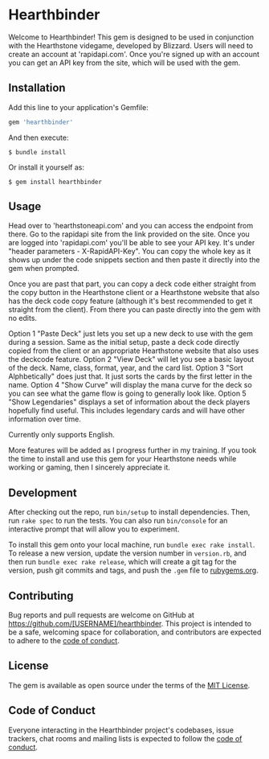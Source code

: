 # Hearthbinder

Welcome to Hearthbinder! This gem is designed to be used in conjunction with the Hearthstone videgame, developed by Blizzard. Users will need to 
create an account at 'rapidapi.com'. Once you're signed up with an account you can get an API key from the site, which will be used with the gem. 

## Installation

Add this line to your application's Gemfile:

```ruby
gem 'hearthbinder'
```

And then execute:

    $ bundle install

Or install it yourself as:

    $ gem install hearthbinder

## Usage

Head over to 'hearthstoneapi.com' and you can access the endpoint from there. Go to the rapidapi site from the link provided on the site. 
Once you are logged into 'rapidapi.com' you'll be able to see your API key. It's under "header parameters - X-RapidAPI-Key". 
You can copy the whole key as it shows up under the code snippets section and then paste it directly into the gem when prompted. 

Once you are past that part, you can copy a deck code either straight from the copy button in the Hearthstone client or a Hearthstone website that also has the 
deck code copy feature (although it's best recommended to get it straight from the client). From there you can paste directly into the gem with no edits. 

Option 1 "Paste Deck" just lets you set up a new deck to use with the gem during a session. Same as the initial setup, paste a deck code directly copied from the client
or an appropriate Hearthstone website that also uses the deckcode feature. 
Option 2 "View Deck" will let you see a basic layout of the deck. Name, class, format, year, and the card list.
Option 3 "Sort Alphbetically" does just that. It just sorts the cards by the first letter in the name. 
Option 4 "Show Curve" will display the mana curve for the deck so you can see what the game flow is going to generally look like. 
Option 5 "Show Legendaries" displays a set of information about the deck players hopefully find useful. This includes legendary cards and will have other information over time. 

Currently only supports English. 

More features will be added as I progress further in my training. If you took the time to install and use this gem for your Hearthstone needs while working or gaming, then I sincerely appreciate it. 

## Development

After checking out the repo, run `bin/setup` to install dependencies. Then, run `rake spec` to run the tests. You can also run `bin/console` for an interactive prompt that will allow you to experiment.

To install this gem onto your local machine, run `bundle exec rake install`. To release a new version, update the version number in `version.rb`, and then run `bundle exec rake release`, which will create a git tag for the version, push git commits and tags, and push the `.gem` file to [rubygems.org](https://rubygems.org).

## Contributing

Bug reports and pull requests are welcome on GitHub at https://github.com/[USERNAME]/hearthbinder. This project is intended to be a safe, welcoming space for collaboration, and contributors are expected to adhere to the [code of conduct](https://github.com/[USERNAME]/hearthbinder/blob/master/CODE_OF_CONDUCT.md).


## License

The gem is available as open source under the terms of the [MIT License](https://opensource.org/licenses/MIT).

## Code of Conduct

Everyone interacting in the Hearthbinder project's codebases, issue trackers, chat rooms and mailing lists is expected to follow the [code of conduct](https://github.com/[USERNAME]/hearthbinder/blob/master/CODE_OF_CONDUCT.md).
